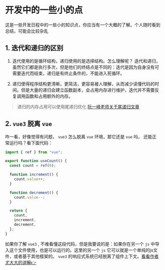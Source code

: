 # 开发中的一些小的点

这是一些开发日程中的一些小的知识点，你应当有一个大概的了解。个人随时看到总结，可能会比较杂乱

## 1. 迭代和递归的区别

1. 迭代使用的是循环结构，递归使用的是选择结构。怎么理解呢？ 迭代和递归，虽然它们都是执行多次，但是他们的终结点是不同的：迭代是因为自身没有可需要迭代而结束，递归是有终止条件的，不能进入死循环。

2. 递归使得程序结构更清晰，更简洁，更容易被人理解，从而减少读懂代码的时间。但是大量的递归会建立函数副本，会占用内存进行维护，迭代并不需要反复调用函数和占用额外的内存。

> 递归的内存占用可以使用尾递归优化 [阮一峰老师关于尾递归文章](http://www.ruanyifeng.com/blog/2015/04/tail-call.html)

## 2. `vue3` 脱离 `vue`  

咋一看，好像觉得有问题， `vue3` 怎么脱离 `vue` 环境，那它还是 `vue` 吗， 还能正常运行吗？看下面代码：

```js
import { ref } from "vue";

export function useCount() {
  const count = ref(0);

  function increment() {
    count.value++;
  }

  function decrement() {
    count.value--;
  }

  return {
    count,
    increment,
    decrement,
  };
}
```

如果你了解 `vue3` , 不难看懂这段代码，但是我要说的是：如果你在另一个 `js` 中导入这个文件使用，也是可以运行的。这里的另一个 `js` 它可以就是一个单纯的js文件，或者基于其他框架的。 `vue3` 的响应式系统已经脱离了组件上下文。[看看作者尤大大的讲解👉](https://www.zhihu.com/question/492260571/answer/2169913043)